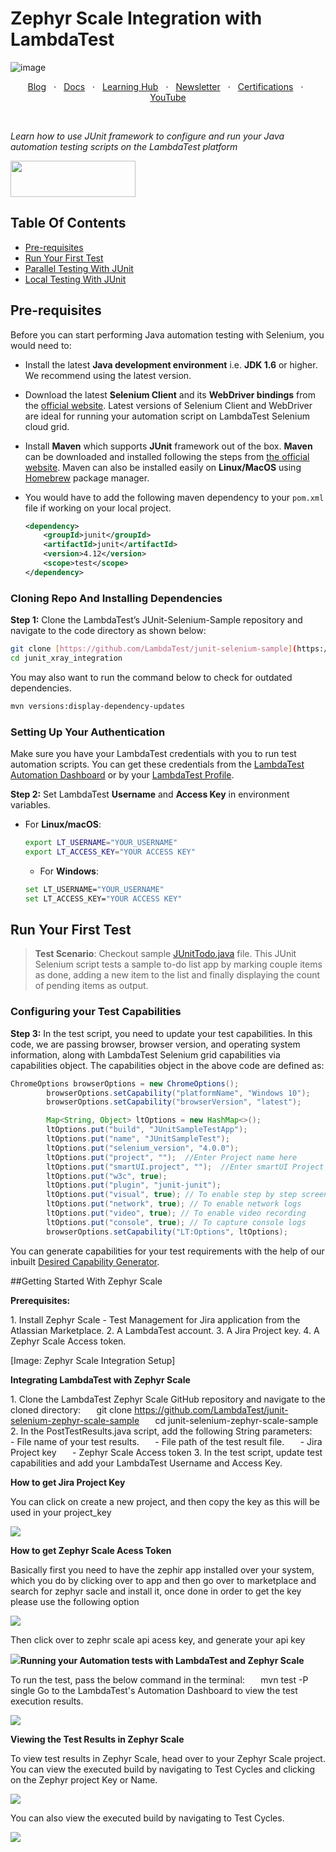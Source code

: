 # Zephyr Scale Integration with LambdaTest

![image](https://user-images.githubusercontent.com/70570645/171432631-dcc31b10-6590-4877-98c0-4ac702fbd441.png)

<p align="center">
  <a href="https://www.lambdatest.com/blog/?utm_source=github&utm_medium=repo&utm_campaign=junit-selenium-sample" target="_bank">Blog</a>
  &nbsp; &#8901; &nbsp;
  <a href="https://www.lambdatest.com/support/docs/?utm_source=github&utm_medium=repo&utm_campaign=junit-selenium-sample" target="_bank">Docs</a>
  &nbsp; &#8901; &nbsp;
  <a href="https://www.lambdatest.com/learning-hub/?utm_source=github&utm_medium=repo&utm_campaign=junit-selenium-sample" target="_bank">Learning Hub</a>
  &nbsp; &#8901; &nbsp;
  <a href="https://www.lambdatest.com/newsletter/?utm_source=github&utm_medium=repo&utm_campaign=junit-selenium-sample" target="_bank">Newsletter</a>
  &nbsp; &#8901; &nbsp;
  <a href="https://www.lambdatest.com/certifications/?utm_source=github&utm_medium=repo&utm_campaign=junit-selenium-sample" target="_bank">Certifications</a>
  &nbsp; &#8901; &nbsp;
  <a href="https://www.youtube.com/c/LambdaTest" target="_bank">YouTube</a>
</p>
&emsp;
&emsp;
&emsp;

*Learn how to use JUnit framework to configure and run your Java automation testing scripts on the LambdaTest platform*

[<img height="58" width="200" src="https://user-images.githubusercontent.com/70570645/171866795-52c11b49-0728-4229-b073-4b704209ddde.png">](https://accounts.lambdatest.com/register?utm_source=github&utm_medium=repo&utm_campaign=junit-selenium-sample)


## Table Of Contents

* [Pre-requisites](#pre-requisites)
* [Run Your First Test](#run-your-first-test)
* [Parallel Testing With JUnit](#run-parallel-tests-using-junit)
* [Local Testing With JUnit](#testing-locally-hosted-or-privately-hosted-projects)

## Pre-requisites

Before you can start performing Java automation testing with Selenium, you would need to:

- Install the latest **Java development environment** i.e. **JDK 1.6** or higher. We recommend using the latest version.

- Download the latest **Selenium Client** and its **WebDriver bindings** from the [official website](https://www.selenium.dev/downloads/). Latest versions of Selenium Client and WebDriver are ideal for running your automation script on LambdaTest Selenium cloud grid.

- Install **Maven** which supports **JUnit** framework out of the box. **Maven** can be downloaded and installed following the steps from [the official website](https://maven.apache.org/). Maven can also be installed easily on **Linux/MacOS** using [Homebrew](https://brew.sh/) package manager.

- You would have to add the following maven dependency to your `pom.xml` file if working on your local project.
  ```xml
  <dependency>
      <groupId>junit</groupId>
      <artifactId>junit</artifactId>
      <version>4.12</version>
      <scope>test</scope>
  </dependency>
  ```

### Cloning Repo And Installing Dependencies

**Step 1:** Clone the LambdaTest’s JUnit-Selenium-Sample repository and navigate to the code directory as shown below:

```bash
git clone [https://github.com/LambdaTest/junit-selenium-sample](https://github.com/ritamganguli/junit_xray_integration)
cd junit_xray_integration
```

You may also want to run the command below to check for outdated dependencies.

```bash
mvn versions:display-dependency-updates
```

### Setting Up Your Authentication

Make sure you have your LambdaTest credentials with you to run test automation scripts. You can get these credentials from the [LambdaTest Automation Dashboard](https://automation.lambdatest.com/build?utm_source=github&utm_medium=repo&utm_campaign=junit-selenium-sample) or by your [LambdaTest Profile](https://accounts.lambdatest.com/login?utm_source=github&utm_medium=repo&utm_campaign=junit-selenium-sample).

**Step 2:** Set LambdaTest **Username** and **Access Key** in environment variables.

* For **Linux/macOS**:
  
  ```bash
  export LT_USERNAME="YOUR_USERNAME" 
  export LT_ACCESS_KEY="YOUR ACCESS KEY"
  ```
  * For **Windows**:
  ```bash
  set LT_USERNAME="YOUR_USERNAME" 
  set LT_ACCESS_KEY="YOUR ACCESS KEY"
  ```

## Run Your First Test

>**Test Scenario**: Checkout sample [JUnitTodo.java](https://github.com/LambdaTest/junit-selenium-sample/blob/master/src/test/java/com/lambdatest/JUnitTodo.java) file. This JUnit Selenium script tests a sample to-do list app by marking couple items as done, adding a new item to the list and finally displaying the count of pending items as output.

### Configuring your Test Capabilities

**Step 3:** In the test script, you need to update your test capabilities. In this code, we are passing browser, browser version, and operating system information, along with LambdaTest Selenium grid capabilities via capabilities object. The capabilities object in the above code are defined as:

```java
ChromeOptions browserOptions = new ChromeOptions();
        browserOptions.setCapability("platformName", "Windows 10");
        browserOptions.setCapability("browserVersion", "latest");

        Map<String, Object> ltOptions = new HashMap<>();
        ltOptions.put("build", "JUnitSampleTestApp");
        ltOptions.put("name", "JUnitSampleTest");
        ltOptions.put("selenium_version", "4.0.0");
        ltOptions.put("project", "");  //Enter Project name here
        ltOptions.put("smartUI.project", "");  //Enter smartUI Project name here
        ltOptions.put("w3c", true);
        ltOptions.put("plugin", "junit-junit");
        ltOptions.put("visual", true); // To enable step by step screenshot
        ltOptions.put("network", true); // To enable network logs
        ltOptions.put("video", true); // To enable video recording
        ltOptions.put("console", true); // To capture console logs
        browserOptions.setCapability("LT:Options", ltOptions);
```

You can generate capabilities for your test requirements with the help of our inbuilt [Desired Capability Generator](https://www.lambdatest.com/capabilities-generator/?utm_source=github&utm_medium=repo&utm_campaign=junit-selenium-sample).

 
 ##Getting Started With Zephyr Scale

**Prerequisites:**

1\. Install Zephyr Scale - Test Management for Jira application from the Atlassian Marketplace.
2\. A LambdaTest account.
3\. A Jira Project key.
4\. A Zephyr Scale Access token.

[Image: Zephyr Scale Integration Setup]

**Integrating LambdaTest with Zephyr Scale**

1\. Clone the LambdaTest Zephyr Scale GitHub repository and navigate to the cloned directory:
`   `git clone <https://github.com/LambdaTest/junit-selenium-zephyr-scale-sample>
`   `cd junit-selenium-zephyr-scale-sample
2\. In the PostTestResults.java script, add the following String parameters:
`   `- File name of your test results.
`   `- File path of the test result file.
`   `- Jira Project key
`   `- Zephyr Scale Access token 
3\. In the test script, update test capabilities and add your LambdaTest Username and Access Key.

**How to get Jira Project Key**

You can click on create a new project, and then copy the key as this will be used in your project\_key 

![](Aspose.Words.f162cf1e-4ff9-4fcf-8c60-2e23df4500b3.001.png)


**How to get Zephyr Scale Acess Token**

Basically first you need to have the zephir app installed over your system, which you do by clicking over to app and then go over to marketplace and search for zephyr sacle and install it, once done in order to get the key please use the following option

![](Aspose.Words.f162cf1e-4ff9-4fcf-8c60-2e23df4500b3.002.png)

Then click over to  zephr scale api acess key, and generate your api key

![](Aspose.Words.f162cf1e-4ff9-4fcf-8c60-2e23df4500b3.003.png)**Running your Automation tests with LambdaTest and Zephyr Scale**

To run the test, pass the below command in the terminal:
`   `mvn test -P single
Go to the LambdaTest's Automation Dashboard to view the test execution results.

![](Aspose.Words.f162cf1e-4ff9-4fcf-8c60-2e23df4500b3.004.png)

**Viewing the Test Results in Zephyr Scale**

To view test results in Zephyr Scale, head over to your Zephyr Scale project. You can view the executed build by navigating to Test Cycles and clicking on the Zephyr project Key or Name.

![](Aspose.Words.f162cf1e-4ff9-4fcf-8c60-2e23df4500b3.005.png)

You can also view the executed build by navigating to Test Cycles.

![](Aspose.Words.f162cf1e-4ff9-4fcf-8c60-2e23df4500b3.006.png)


